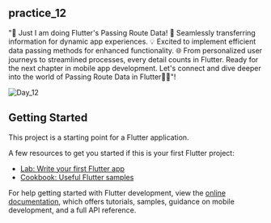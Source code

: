 ## practice_12 
"🚀 Just I am doing Flutter's Passing Route Data! 📱
Seamlessly transferring information for dynamic app experiences. 💡 
Excited to implement efficient data passing methods for enhanced functionality. 🌐
From personalized user journeys to streamlined processes, every detail counts in Flutter. 
Ready for the next chapter in mobile app development. 
Let's connect and dive deeper into the world of Passing Route Data in Flutter🔄✨"!


![Day_12](https://github.com/opi1001/Day_12/assets/134625691/e81c58e0-f8f0-459c-ae8f-22cb67fd4766)


## Getting Started

This project is a starting point for a Flutter application.

A few resources to get you started if this is your first Flutter project:

- [Lab: Write your first Flutter app](https://docs.flutter.dev/get-started/codelab)
- [Cookbook: Useful Flutter samples](https://docs.flutter.dev/cookbook)

For help getting started with Flutter development, view the
[online documentation](https://docs.flutter.dev/), which offers tutorials,
samples, guidance on mobile development, and a full API reference.
